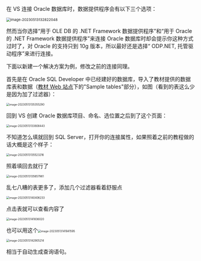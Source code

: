 在 VS 连接 Oracle 数据库时，数据提供程序会有以下三个选项：

<img src="./assets/image-20230513132822048.png" alt="image-20230513132822048" style="zoom: 67%;" />

然而当你选择“用于 OLE DB 的 .NET Framework 数据提供程序”和“用于 Oracle 的 .NET Framework 数据提供程序”来连接 Oracle 数据库时却会提示你这种方式过时了，对 Oracle 的支持只到 10g 版本，所以最好还是选择“ ODP.NET, 托管驱动程序”来进行连接。

下面以新建一个解决方案为例，修改之前的连接同理。

首先是在 Oracle SQL Developer 中已经建好的数据库，导入了教材提供的数据库表和数据（[教材 Web 站点](https://www.db-book.com/)下的"Sample tables"部分），如图（看到的表这么少是因为加了过滤器）：

<img src="./assets/image-20230513135355290.png" alt="image-20230513135355290" style="zoom: 50%;" />

回到 VS 创建 Oracle 数据库项目、命名、选位置之后到了这个页面：

<img src="./assets/image-20230513133808443.png" alt="image-20230513133808443" style="zoom: 50%;" />

不知道怎么填就回到 SQL Server，打开你的连接属性，如果照着之前的教程做的话大概是这个样子：

<img src="./assets/image-20230513135523216.png" alt="image-20230513135523216" style="zoom: 50%;" />

照着填回去就行了

<img src="./assets/image-20230513135657961.png" alt="image-20230513135657961" style="zoom: 50%;" />

乱七八糟的表更多了，添加几个过滤器看着舒服点

<img src="./assets/image-20230513140406233.png" alt="image-20230513140406233" style="zoom:50%;" />

点击表就可以查看内容了

<img src="./assets/image-20230513141836020.png" alt="image-20230513141836020" style="zoom:50%;" />

也可以用这个<img src="./assets/image-20230513141941595.png" alt="image-20230513141941595" style="zoom:50%;" />

<img src="./assets/image-20230513142905214.png" alt="image-20230513142905214" style="zoom:50%;" />

相当于自动生成查询语句。